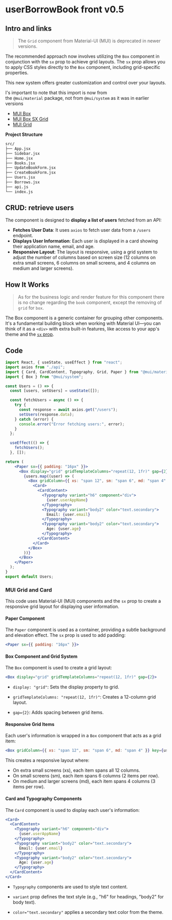 # userBorrowBook front v0.5

## Intro and links

> The `Grid` component from Material-UI (MUI) is deprecated in newer versions. 

The recommended approach now involves utilizing the `Box` component in conjunction with the `sx` prop to achieve grid layouts. The `sx` prop allows you to apply CSS styles directly to the `Box` component, including grid-specific properties. 

This new system offers greater customization and control over your layouts. 

I's important to note that this import is now from the `@mui/material` package, not from `@mui/system` as it was in earlier versions

- [MUI Box](https://mui.com/material-ui/react-box/)
- [MUI Box SX Grid](https://mui.com/system/getting-started/the-sx-prop/#grid)
- [MUI Grid](https://mui.com/system/grid/)

**Project Structure**

```bash
src/
├── App.jsx
├── Sidebar.jsx
├── Home.jsx
├── Books.jsx
├── UpdateBookForm.jsx
├── CreateBookForm.jsx
├── Users.jsx
├── Borrows.jsx
├── api.js
└── index.js
```

## CRUD: retrieve users

The component is designed to **display a list of users** fetched from an API:

- **Fetches User Data**: It uses `axios` to fetch user data from a `/users` endpoint.
- **Displays User Information**: Each user is displayed in a card showing their application name, email, and age.
- **Responsive Layout**: The layout is responsive, using a grid system to adjust the number of columns based on screen size (12 columns on extra small screens, 6 columns on small screens, and 4 columns on medium and larger screens).

## How It Works

> As for the business logic and render feature for this component there is no change regarding the `book` component, except the removing of `grid` for `box`.

The Box component is a generic container for grouping other components. It's a fundamental building block when working with Material UI—you can think of it as a `<div>` with extra built-in features, like access to your app's theme and the [`sx` prop](https://mui.com/system/getting-started/the-sx-prop/).

## Code

```jsx
import React, { useState, useEffect } from "react";
import axios from "./api";
import { Card, CardContent, Typography, Grid, Paper } from "@mui/material";
import { Box } from "@mui/system";

const Users = () => {
  const [users, setUsers] = useState([]);

  const fetchUsers = async () => {
    try {
      const response = await axios.get("/users");
      setUsers(response.data);
    } catch (error) {
      console.error("Error fetching users:", error);
    }
  };

  useEffect(() => {
    fetchUsers();
  }, []);

return (
    <Paper sx={{ padding: "16px" }}>
      <Box display="grid" gridTemplateColumns="repeat(12, 1fr)" gap={2}>
        {users.map((user) => (
          <Box gridColumn={{ xs: "span 12", sm: "span 6", md: "span 4" }} key={user.id}>
            <Card>
              <CardContent>
                <Typography variant="h6" component="div">
                  {user.userAppName}
                </Typography>
                <Typography variant="body2" color="text.secondary">
                  Email: {user.email}
                </Typography>
                <Typography variant="body2" color="text.secondary">
                  Age: {user.age}
                </Typography>
              </CardContent>
            </Card>
          </Box>
        ))}
      </Box>
    </Paper>
  );
}
export default Users;
```

### MUI Grid and Card

This code uses Material-UI (MUI) components and the `sx` prop to create a responsive grid layout for displaying user information.

#### Paper Component

The `Paper` component is used as a container, providing a subtle background and elevation effect. The `sx` prop is used to add padding:

```jsx
<Paper sx={{ padding: "16px" }}>
```

#### Box Component and Grid System

The `Box` component is used to create a grid layout:

```jsx
<Box display="grid" gridTemplateColumns="repeat(12, 1fr)" gap={2}>
```

- `display: "grid"`: Sets the display property to grid.

- `gridTemplateColumns: "repeat(12, 1fr)"`: Creates a 12-column grid layout.

- `gap={2}`: Adds spacing between grid items.

#### Responsive Grid Items

Each user's information is wrapped in a `Box` component that acts as a grid item:

```jsx
<Box gridColumn={{ xs: "span 12", sm: "span 6", md: "span 4" }} key={user.id}>
```

This creates a responsive layout where:

- On extra small screens (xs), each item spans all 12 columns.
- On small screens (sm), each item spans 6 columns (2 items per row).
- On medium and larger screens (md), each item spans 4 columns (3 items per row).

#### Card and Typography Components

The `Card` component is used to display each user's information:

```jsx
<Card>
  <CardContent>
    <Typography variant="h6" component="div">
      {user.userAppName}
    </Typography>
    <Typography variant="body2" color="text.secondary">
      Email: {user.email}
    </Typography>
    <Typography variant="body2" color="text.secondary">
      Age: {user.age}
    </Typography>
  </CardContent>
</Card>
```

- `Typography` components are used to style text content.

- `variant` prop defines the text style (e.g., "h6" for headings, "body2" for body text).

- `color="text.secondary"` applies a secondary text color from the theme.
